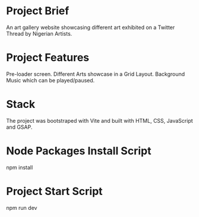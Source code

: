 # Project Brief
An art gallery website showcasing different art exhibited on a Twitter Thread by Nigerian Artists.

# Project Features
Pre-loader screen.
Different Arts showcase in a Grid Layout.
Background Music which can be played/paused.

# Stack
The project was bootstraped with Vite and built with HTML, CSS, JavaScript and GSAP.

# Node Packages Install Script
npm install

# Project Start Script
npm run dev
